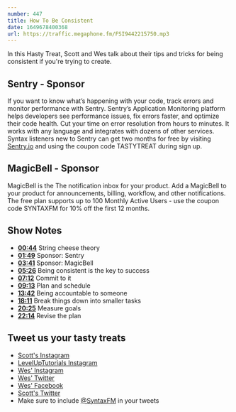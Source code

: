 ```yaml
---
number: 447
title: How To Be Consistent
date: 1649678400368
url: https://traffic.megaphone.fm/FSI9442215750.mp3
---
```


In this Hasty Treat, Scott and Wes talk about their tips and tricks for being consistent if you're trying to create.

## Sentry - Sponsor

If you want to know what’s happening with your code, track errors and monitor performance with Sentry. Sentry’s Application Monitoring platform helps developers see performance issues, fix errors faster, and optimize their code health. Cut your time on error resolution from hours to minutes. It works with any language and integrates with dozens of other services. Syntax listeners new to Sentry can get two months for  free by visiting [Sentry.io](https://sentry.io) and using the coupon code TASTYTREAT during sign up.

## MagicBell - Sponsor

MagicBell is the The notification inbox for your product. Add a MagicBell to your product for announcements, billing, workflow, and other notifications. The free plan supports up to 100 Monthly Active Users - use the coupon code SYNTAXFM for 10% off the first 12 months.

## Show Notes

* **[00:44](#t=00:44)** String cheese theory
* **[01:49](#t=01:49)** Sponsor: Sentry
* **[03:41](#t=03:41)** Sponsor: MagicBell
* **[05:26](#t=05:26)** Being consistent is the key to success
* **[07:12](#t=07:12)** Commit to it
* **[09:13](#t=09:13)** Plan and schedule
* **[13:42](#t=13:42)** Being accountable to someone
* **[18:11](#t=18:11)** Break things down into smaller tasks
* **[20:25](#t=20:25)** Measure goals
* **[22:14](#t=22:14)** Revise the plan

## Tweet us your tasty treats

* [Scott's Instagram](https://www.instagram.com/stolinski/)
* [LevelUpTutorials Instagram](https://www.instagram.com/LevelUpTutorials/)
* [Wes' Instagram](https://www.instagram.com/wesbos/)
* [Wes' Twitter](https://twitter.com/wesbos)
* [Wes' Facebook](https://www.facebook.com/wesbos.developer)
* [Scott's Twitter](https://twitter.com/stolinski)
* Make sure to include [@SyntaxFM](https://twitter.com/SyntaxFM) in your tweets

